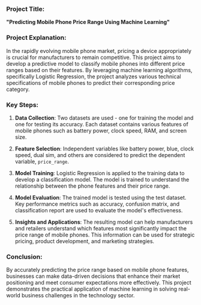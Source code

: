 ### Project Title:
**"Predicting Mobile Phone Price Range Using Machine Learning"**

### Project Explanation:
In the rapidly evolving mobile phone market, pricing a device appropriately is crucial for manufacturers to remain competitive. This project aims to develop a predictive model to classify mobile phones into different price ranges based on their features. By leveraging machine learning algorithms, specifically Logistic Regression, the project analyzes various technical specifications of mobile phones to predict their corresponding price category.

### Key Steps:
1. **Data Collection**: Two datasets are used - one for training the model and one for testing its accuracy. Each dataset contains various features of mobile phones such as battery power, clock speed, RAM, and screen size.
   
2. **Feature Selection**: Independent variables like battery power, blue, clock speed, dual sim, and others are considered to predict the dependent variable, `price_range`.

3. **Model Training**: Logistic Regression is applied to the training data to develop a classification model. The model is trained to understand the relationship between the phone features and their price range.

4. **Model Evaluation**: The trained model is tested using the test dataset. Key performance metrics such as accuracy, confusion matrix, and classification report are used to evaluate the model's effectiveness.

5. **Insights and Applications**: The resulting model can help manufacturers and retailers understand which features most significantly impact the price range of mobile phones. This information can be used for strategic pricing, product development, and marketing strategies.

### Conclusion:
By accurately predicting the price range based on mobile phone features, businesses can make data-driven decisions that enhance their market positioning and meet consumer expectations more effectively. This project demonstrates the practical application of machine learning in solving real-world business challenges in the technology sector.
